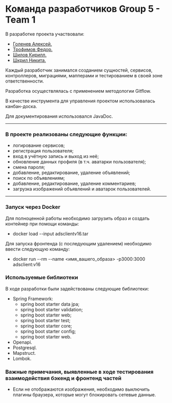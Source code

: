 # Команда разработчиков Group 5 - Team 1

В разработке проекта участвовали:

- [Голенев Алексей.](https://t.me/Alexey_Golenev)
- [Трофимов Федор.](https://t.me/Verlonar)
- [Шилов Кирилл.](https://t.me/sarataza)
- [Шкрил Никита.](https://t.me/Shkril95)

Каждый разработчик занимался созданием сущностей, сервисов, контроллеров, миграциями, мапперами и тестированием в своей
зоне ответственности.

Разработка осуществлялась с применением методологии Gitflow.

В качестве инструмента для управления проектом использовалась канбан-доска.

Для документирования использовался JavaDoc.
___

### В проекте реализованы следующие функции:

- логирование сервисов;
- регистрация пользователя;
- вход в учётную запись и выход из неё;
- обновление данных профиля (в т.ч. аватарки пользователя);
- смена пароля;
- добавление, редактирование, удаление объявлений;
- поиск по объявлениям;
- добавление, редактирование, удаление комментариев;
- загрузка изображений объявлений и аватарок пользователей.

--- 

### Запуск через Docker

Для полноценной работы необходимо загрузить образ и создать контейнер при помощи команды:

- docker load --input adsclientv16.tar

Для запуска фронтенда (с последующим удалением) необходимо ввести следующую команду:

- docker run --rm --name <имя_вашего_образа> -p3000:3000 adsclient:v16

### Используемые библиотеки

В ходе разработки были задействованы следующие библиотеки:

- Spring Framework:
  - spring boot starter data jpa;
  - spring boot starter validation;
  - spring boot starter web;
  - spring boot starter test;
  - spring boot starter core;
  - spring boot starter config;
  - spring boot starter web.
- Openapi.
- Postgresql.
- Mapstruct.
- Lombok.

### Важные примечания, выявленные в ходе тестирования взаимодействия бэкенд и фронтенд частей

- Если не отображаются изображения, необходимо выключить плагины браузера, которые могут блокировать сетевые данные.
